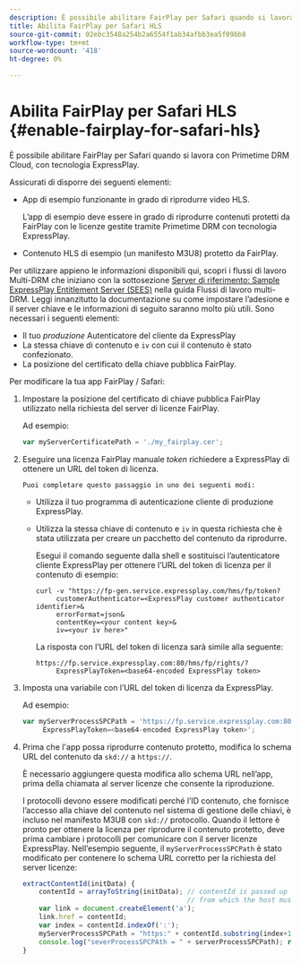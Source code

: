 ```yaml
---
description: È possibile abilitare FairPlay per Safari quando si lavora con Primetime DRM Cloud, con tecnologia ExpressPlay.
title: Abilita FairPlay per Safari HLS
source-git-commit: 02ebc3548a254b2a6554f1ab34afbb3ea5f09bb8
workflow-type: tm+mt
source-wordcount: '418'
ht-degree: 0%

---
```


# Abilita FairPlay per Safari HLS {#enable-fairplay-for-safari-hls}

È possibile abilitare FairPlay per Safari quando si lavora con Primetime DRM Cloud, con tecnologia ExpressPlay.

Assicurati di disporre dei seguenti elementi:

* App di esempio funzionante in grado di riprodurre video HLS.

  L’app di esempio deve essere in grado di riprodurre contenuti protetti da FairPlay con le licenze gestite tramite Primetime DRM con tecnologia ExpressPlay.
* Contenuto HLS di esempio (un manifesto M3U8) protetto da FairPlay.

Per utilizzare appieno le informazioni disponibili qui, scopri i flussi di lavoro Multi-DRM che iniziano con la sottosezione [Server di riferimento: Sample ExpressPlay Entitlement Server (SEES)](https://helpx.adobe.com/content/dam/help/en/primetime/drm/drm_multi_drm_workflows.pdf) nella guida Flussi di lavoro multi-DRM. Leggi innanzitutto la documentazione su come impostare l’adesione e il server chiave e le informazioni di seguito saranno molto più utili.
Sono necessari i seguenti elementi:

* Il tuo *produzione* Autenticatore del cliente da ExpressPlay
* La stessa chiave di contenuto e `iv` con cui il contenuto è stato confezionato.
* La posizione del certificato della chiave pubblica FairPlay.

Per modificare la tua app FairPlay / Safari:

1. Impostare la posizione del certificato di chiave pubblica FairPlay utilizzato nella richiesta del server di licenze FairPlay.

   Ad esempio:

   ```js
   var myServerCertificatePath = './my_fairplay.cer';
   ```

1. Eseguire una licenza FairPlay manuale *token* richiedere a ExpressPlay di ottenere un URL del token di licenza.

       Puoi completare questo passaggio in uno dei seguenti modi:
   
   * Utilizza il tuo programma di autenticazione cliente di produzione ExpressPlay.
   * Utilizza la stessa chiave di contenuto e `iv` in questa richiesta che è stata utilizzata per creare un pacchetto del contenuto da riprodurre.

     Esegui il comando seguente dalla shell e sostituisci l’autenticatore cliente ExpressPlay per ottenere l’URL del token di licenza per il contenuto di esempio:

     ```
     curl -v "https://fp-gen.service.expressplay.com/hms/fp/token? 
          customerAuthenticator=<ExpressPlay customer authenticator identifier>& 
          errorFormat=json& 
          contentKey=<your content key>& 
          iv=<your iv here>"
     ```

     La risposta con l’URL del token di licenza sarà simile alla seguente:

     ```
     https://fp.service.expressplay.com:80/hms/fp/rights/? 
          ExpressPlayToken=<base64-encoded ExpressPlay token>
     ```

1. Imposta una variabile con l’URL del token di licenza da ExpressPlay.

   Ad esempio:

   ```js
   var myServerProcessSPCPath = 'https://fp.service.expressplay.com:80/hms/fp/rights/? 
        ExpressPlayToken=<base64-encoded ExpressPlay token>';
   ```

1. Prima che l&#39;app possa riprodurre contenuto protetto, modifica lo schema URL del contenuto da `skd://` a `https://`.

   È necessario aggiungere questa modifica allo schema URL nell’app, prima della chiamata al server licenze che consente la riproduzione.

   I protocolli devono essere modificati perché l’ID contenuto, che fornisce l’accesso alla chiave del contenuto nel sistema di gestione delle chiavi, è incluso nel manifesto M3U8 con `skd://` protocollo. Quando il lettore è pronto per ottenere la licenza per riprodurre il contenuto protetto, deve prima cambiare i protocolli per comunicare con il server licenze ExpressPlay. Nell’esempio seguente, il `myServerProcessSPCPath` è stato modificato per contenere lo schema URL corretto per la richiesta del server licenze:

   ```js
   extractContentId(initData) {  
       contentId = arrayToString(initData); // contentId is passed up as a URI,  
                                            // from which the host must be extracted:  
       var link = document.createElement('a');  
       link.href = contentId;  
       var index = contentId.indexOf(':');  
       myServerProcessSPCPath = "https:" + contentId.substring(index+1);  
       console.log("severProcessSPCPAth = " + serverProcessSPCPath); return link.hostname;  
   }
   ```
